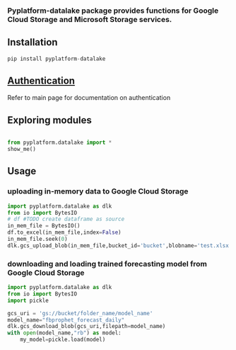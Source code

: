 ### Pyplatform-datalake package provides functions for Google Cloud Storage and Microsoft Storage services.

## Installation
```python
pip install pyplatform-datalake
```
## [Authentication](https://github.com/mhadi813/pyplatform)
Refer to main page for documentation on authentication

## Exploring modules
```python

from pyplatform.datalake import *
show_me()
```

## Usage
### uploading in-memory data to Google Cloud Storage
```python
import pyplatform.datalake as dlk
from io import BytesIO
# df #TODO create dataframe as source
in_mem_file = BytesIO()
df.to_excel(in_mem_file,index=False)
in_mem_file.seek(0)
dlk.gcs_upload_blob(in_mem_file,bucket_id='bucket',blobname='test.xlsx')

```
### downloading and loading trained forecasting model from Google Cloud Storage
```python
import pyplatform.datalake as dlk
from io import BytesIO
import pickle

gcs_uri = 'gs://bucket/folder_name/model_name'
model_name="fbprophet_forecast_daily"
dlk.gcs_download_blob(gcs_uri,filepath=model_name)
with open(model_name,"rb") as model:
    my_model=pickle.load(model)

```